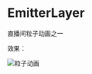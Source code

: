 # EmitterLayer
直播间粒子动画之一     

效果：   

![粒子动画](https://upload-images.jianshu.io/upload_images/5129507-f773d6fb3b75db78.gif?imageMogr2/auto-orient/strip)
